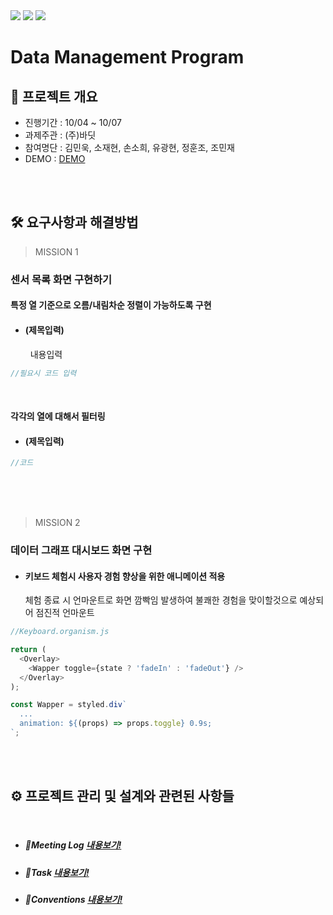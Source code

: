 <img src="https://img.shields.io/badge/React-61DAFB?style=flat-square&logo=React&logoColor=black"/> 
<img src="https://img.shields.io/badge/styled components-DB7093?style=flat-square&logo=styled-components&logoColor=white"/>
<img src="https://img.shields.io/badge/Typescript-3178C6?style=flat-square&logo=Typescript&logoColor=white"/>

# Data Management Program


## 🚩 프로젝트 개요

- 진행기간 : 10/04 ~ 10/07
- 과제주관 : (주)바딧
- 참여명단 : 김민욱, 소재현, 손소희, 유광현, 정훈조, 조민재
- DEMO : [DEMO](https://singular-cajeta-7b6744.netlify.app)

<br/>
<br/>

## 🛠 요구사항과 해결방법

> MISSION 1

### 센서 목록 화면 구현하기

#### 특정 열 기준으로 오름/내림차순 정렬이 가능하도록 구현<br/>

- #### (제목입력)<br/>
  &nbsp;&nbsp;내용입력

```js
//필요시 코드 입력
```

<br/>

#### 각각의 열에 대해서 필터링<br/>

- #### (제목입력)<br/>

```js
//코드
```



<br/>
<br/>
<br/>

> MISSION 2

### 데이터 그래프 대시보드 화면 구현

- #### 키보드 체험시 사용자 경험 향상을 위한 애니메이션 적용 <br/>
  체험 종료 시 언마운트로 화면 깜빡임 발생하여 불쾌한 경험을 맞이할것으로 예상되어 점진적 언마운트

```js
//Keyboard.organism.js

return (
  <Overlay>
    <Wapper toggle={state ? 'fadeIn' : 'fadeOut'} />
  </Overlay>
);

const Wapper = styled.div`
  ...
  animation: ${(props) => props.toggle} 0.9s;
`;
```

<br/>
<br/>

## ⚙ 프로젝트 관리 및 설계와 관련된 사항들

<br/>

- ##### 📍Meeting Log [내용보기!](https://www.notion.so/wecode/1-Meeting-Log-3e78770757bd4b1980c38dd7cd5b85d0)

- ##### 📍Task [내용보기!](https://www.notion.so/wecode/1-Task-0929fa9d611343d1b74757c36ceb0aca)

- ##### 📍Conventions [내용보기!](https://www.notion.so/wecode/Team-Conventions-6dc83f662105424a860339fadc72066f)
